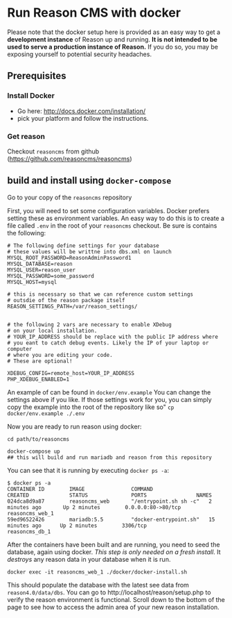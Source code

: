 # Run Reason CMS with docker

Please note that the docker setup here is provided as an easy way to get a **development instance** of Reason up and running. **It is not intended to be used to serve a production instance of Reason.** If you do so, you may be exposing yourself to potential security headaches.

## Prerequisites
### Install Docker

 * Go here: http://docs.docker.com/installation/
 * pick your platform and follow the instructions.

### Get reason
Checkout `reasoncms` from github (https://github.com/reasoncms/reasoncms)


## build and install using `docker-compose`
Go to your copy of the `reasoncms` repository

First, you will need to set some configuration variables. Docker prefers setting these as environment variables. An easy way to do this is to create a file called `.env` in the root of your `reasoncms` checkout. Be sure is contains the following:

```
# The following define settings for your database
# these values will be writtne into dbs.xml on launch
MYSQL_ROOT_PASSWORD=ReasonAdminPassword1
MYSQL_DATABASE=reason
MYSQL_USER=reason_user
MYSQL_PASSWORD=some_password
MYSQL_HOST=mysql

# this is necessary so that we can reference custom settings
# outsdie of the reason package itself
REASON_SETTINGS_PATH=/var/reason_settings/


# the following 2 vars are necessary to enable XDebug
# on your local installation. 
# YOUR_IP_ADDRESS should be replace with the public IP address where
# you eant to catch debug events. Likely the IP of your laptop or computer
# where you are editing your code.
# These are optional!

XDEBUG_CONFIG=remote_host=YOUR_IP_ADDRESS
PHP_XDEBUG_ENABLED=1
```

An example of can be found in `docker/env.example` You can change the settings above if you like. If those settings work for you, you can simply copy the example into the root of the repository like so" `cp docker/env.example ./.env`

Now you are ready to run reason using docker:

```
cd path/to/reasoncms

docker-compose up
## this will build and run mariadb and reason from this repository

```
You can see that it is running by executing `docker ps -a`:

```
$ docker ps -a
CONTAINER ID        IMAGE               COMMAND                  CREATED             STATUS              PORTS                NAMES
024dca8d9a87        reasoncms_web       "/entrypoint.sh sh -c"   2 minutes ago       Up 2 minutes        0.0.0.0:80->80/tcp   reasoncms_web_1
59ed96522426        mariadb:5.5         "docker-entrypoint.sh"   15 minutes ago      Up 2 minutes        3306/tcp             reasoncms_db_1
```

After the containers have been built and are running, you need to seed the database, again using docker. *This step is only needed on a fresh install*. It *destroys* any reason data in your database when it is run.

`docker exec -it reasoncms_web_1 ./docker/docker-install.sh`

This should populate the database with the latest see data from `reason4.0/data/dbs`. You can go to http://localhost/reason/setup.php to verify the reason environment is functional. Scroll down to the bottom of the page to see how to access the admin area of your new reason installation.
